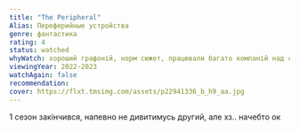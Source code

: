 ```yaml
---
title: "The Peripheral"
Alias: Переферийные устройства
genre: фантастика
rating: 4
status: watched
whyWatch: хороший графоній, норм сюжет, працювали багато компаній над серіалом, Хлоя Грей Моріц
viewingYear: 2022-2023
watchAgain: false
recommendation: 
cover: https://flxt.tmsimg.com/assets/p22941336_b_h9_aa.jpg
---
```


1 сезон закінчився, напевно не дивитимусь другий, але хз.. начебто ок